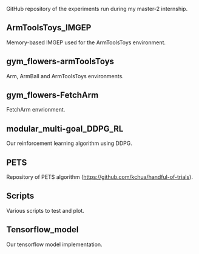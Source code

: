 GitHub repository of the experiments run during my master-2 internship.

## ArmToolsToys_IMGEP
Memory-based IMGEP used for the ArmToolsToys environment.

## gym_flowers-armToolsToys
Arm, ArmBall and ArmToolsToys environments.

## gym_flowers-FetchArm
FetchArm envrionment.

## modular_multi-goal_DDPG_RL
Our reinforcement learning algorithm using DDPG.

## PETS
Repository of PETS algorithm (https://github.com/kchua/handful-of-trials).

## Scripts
Various scripts to test and plot.

## Tensorflow_model
Our tensorflow model implementation.
